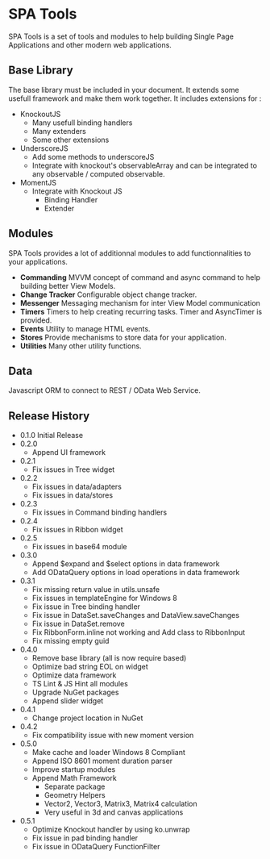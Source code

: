 ﻿# SPA Tools

SPA Tools is a set of tools and modules to help building Single Page Applications and other modern web applications.

## Base Library

The base library must be included in your document. It extends some usefull framework and make them work together. It includes extensions for :

* KnockoutJS
    * Many usefull binding handlers
    * Many extenders
	* Some other extensions
* UnderscoreJS
	* Add some methods to underscoreJS
	* Integrate with knockout's observableArray and can be integrated to any observable / computed observable.
* MomentJS
	* Integrate with Knockout JS
		* Binding Handler
		* Extender

## Modules

SPA Tools provides a lot of additionnal modules to add functionnalities to your applications.

* **Commanding** MVVM concept of command and async command to help building better View Models.
* **Change Tracker** Configurable object change tracker.
* **Messenger** Messaging mechanism for inter View Model communication
* **Timers** Timers to help creating recurring tasks. Timer and AsyncTimer is provided.
* **Events** Utility to manage HTML events.
* **Stores** Provide mechanisms to store data for your application.
* **Utilities** Many other utility functions.

## Data

Javascript ORM to connect to REST / OData Web Service.

## Release History
* 0.1.0 Initial Release
* 0.2.0 
	* Append UI framework
* 0.2.1
    * Fix issues in Tree widget
* 0.2.2
    * Fix issues in data/adapters
    * Fix issues in data/stores
* 0.2.3
	* Fix issues in Command binding handlers
* 0.2.4
	* Fix issues in Ribbon widget
* 0.2.5
	* Fix issues in base64 module
* 0.3.0
	* Append $expand and $select options in data framework
	* Add ODataQuery options in load operations in data framework
* 0.3.1
    * Fix missing return value in utils.unsafe
    * Fix issues in templateEngine for Windows 8
	* Fix issue in Tree binding handler
	* Fix issue in DataSet.saveChanges and DataView.saveChanges
	* Fix issue in DataSet.remove
	* Fix RibbonForm.inline not working and Add class to RibbonInput
	* Fix missing empty guid
* 0.4.0
	* Remove base library (all is now require based)
	* Optimize bad string EOL on widget
	* Optimize data framework
	* TS Lint & JS Hint all modules
	* Upgrade NuGet packages
	* Append slider widget
* 0.4.1
	* Change project location in NuGet
* 0.4.2
	* Fix compatibility issue with new moment version
* 0.5.0
	* Make cache and loader Windows 8 Compliant
	* Append ISO 8601 moment duration parser
	* Improve startup modules
	* Append Math Framework
		* Separate package
		* Geometry Helpers
		* Vector2, Vector3, Matrix3, Matrix4 calculation
		* Very useful in 3d and canvas applications
 * 0.5.1
	* Optimize Knockout handler by using ko.unwrap
	* Fix issue in pad binding handler
	* Fix issue in ODataQuery FunctionFilter
